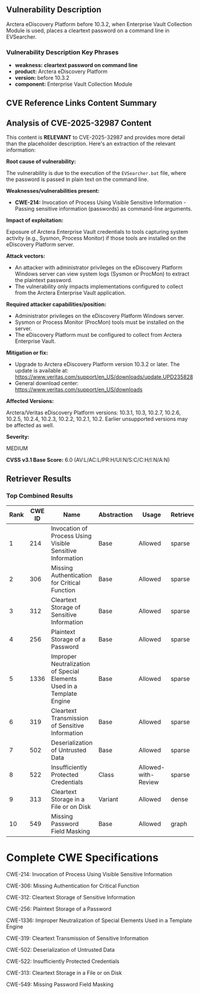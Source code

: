 ## Vulnerability Description
Arctera eDiscovery Platform before 10.3.2, when Enterprise Vault Collection Module is used, places a cleartext password on a command line in EVSearcher.

### Vulnerability Description Key Phrases
- **weakness:** **cleartext password on command line**
- **product:** Arctera eDiscovery Platform
- **version:** before 10.3.2
- **component:** Enterprise Vault Collection Module

## CVE Reference Links Content Summary
## Analysis of CVE-2025-32987 Content

This content is **RELEVANT** to CVE-2025-32987 and provides more detail than the placeholder description. Here's an extraction of the relevant information:

**Root cause of vulnerability:**

The vulnerability is due to the execution of the `EVSearcher.bat` file, where the password is passed in plain text on the command line.

**Weaknesses/vulnerabilities present:**

*   **CWE-214:** Invocation of Process Using Visible Sensitive Information - Passing sensitive information (passwords) as command-line arguments.

**Impact of exploitation:**

Exposure of Arctera Enterprise Vault credentials to tools capturing system activity (e.g., Sysmon, Process Monitor) if those tools are installed on the eDiscovery Platform server.

**Attack vectors:**

*   An attacker with administrator privileges on the eDiscovery Platform Windows server can view system logs (Sysmon or ProcMon) to extract the plaintext password.
*   The vulnerability only impacts implementations configured to collect from the Arctera Enterprise Vault application.

**Required attacker capabilities/position:**

*   Administrator privileges on the eDiscovery Platform Windows server.
*   Sysmon or Process Monitor (ProcMon) tools must be installed on the server.
*   The eDiscovery Platform must be configured to collect from Arctera Enterprise Vault.

**Mitigation or fix:**

*   Upgrade to Arctera eDiscovery Platform version 10.3.2 or later.  The update is available at: <https://www.veritas.com/support/en_US/downloads/update.UPD235828>
*   General download center: <https://www.veritas.com/support/en_US/downloads>

**Affected Versions:**

Arctera/Veritas eDiscovery Platform versions: 10.3.1, 10.3, 10.2.7, 10.2.6, 10.2.5, 10.2.4, 10.2.3, 10.2.2, 10.2.1, 10.2. Earlier unsupported versions may be affected as well.

**Severity:**

MEDIUM

**CVSS v3.1 Base Score:** 6.0 (AV:L/AC:L/PR:H/UI:N/S:C/C:H/I:N/A:N)

## Retriever Results

### Top Combined Results

| Rank | CWE ID | Name | Abstraction | Usage  | Retrievers | Individual Scores |
|------|--------|------|-------------|-------|------------|-------------------|
| 1 | 214 | Invocation of Process Using Visible Sensitive Information | Base | Allowed | sparse | 0.155 |
| 2 | 306 | Missing Authentication for Critical Function | Base | Allowed | sparse | 0.152 |
| 3 | 312 | Cleartext Storage of Sensitive Information | Base | Allowed | sparse | 0.152 |
| 4 | 256 | Plaintext Storage of a Password | Base | Allowed | sparse | 0.147 |
| 5 | 1336 | Improper Neutralization of Special Elements Used in a Template Engine | Base | Allowed | sparse | 0.146 |
| 6 | 319 | Cleartext Transmission of Sensitive Information | Base | Allowed | sparse | 0.146 |
| 7 | 502 | Deserialization of Untrusted Data | Base | Allowed | sparse | 0.143 |
| 8 | 522 | Insufficiently Protected Credentials | Class | Allowed-with-Review | sparse | 0.138 |
| 9 | 313 | Cleartext Storage in a File or on Disk | Variant | Allowed | dense | 0.503 |
| 10 | 549 | Missing Password Field Masking | Base | Allowed | graph | 0.002 |



# Complete CWE Specifications

CWE-214: Invocation of Process Using Visible Sensitive Information

CWE-306: Missing Authentication for Critical Function

CWE-312: Cleartext Storage of Sensitive Information

CWE-256: Plaintext Storage of a Password

CWE-1336: Improper Neutralization of Special Elements Used in a Template Engine

CWE-319: Cleartext Transmission of Sensitive Information

CWE-502: Deserialization of Untrusted Data

CWE-522: Insufficiently Protected Credentials

CWE-313: Cleartext Storage in a File or on Disk

CWE-549: Missing Password Field Masking